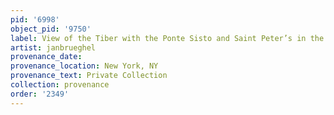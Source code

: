 ```yaml
---
pid: '6998'
object_pid: '9750'
label: View of the Tiber with the Ponte Sisto and Saint Peter’s in the Distance
artist: janbrueghel
provenance_date:
provenance_location: New York, NY
provenance_text: Private Collection
collection: provenance
order: '2349'
---
```

